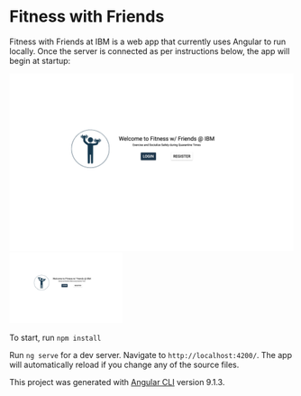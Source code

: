 # Fitness with Friends

Fitness with Friends at IBM is a web app that currently uses Angular to run locally. Once the server is connected as per instructions below, the app will begin at startup:

![Landing](landing.png)
<img src="landing.png" width="200" >


To start, run `npm install`

Run `ng serve` for a dev server. Navigate to `http://localhost:4200/`. The app will automatically reload if you change any of the source files.





This project was generated with [Angular CLI](https://github.com/angular/angular-cli) version 9.1.3.
